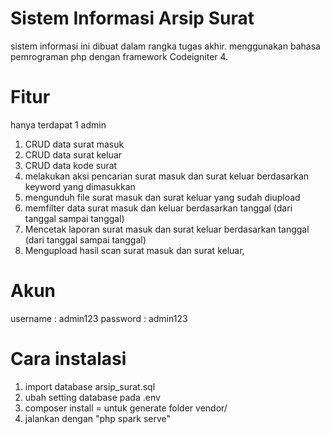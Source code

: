 # Sistem Informasi Arsip Surat
sistem informasi ini dibuat dalam rangka tugas akhir. menggunakan bahasa pemrograman php dengan framework Codeigniter 4.

# Fitur
hanya terdapat 1 admin
1. CRUD data surat masuk
2. CRUD data surat keluar
3. CRUD data kode surat
4. melakukan aksi pencarian surat masuk dan surat keluar berdasarkan keyword yang dimasukkan
5. mengunduh file surat masuk dan surat keluar yang sudah diupload
6. memfilter data surat masuk dan keluar berdasarkan tanggal (dari tanggal sampai tanggal)
7. Mencetak laporan surat masuk dan surat keluar berdasarkan tanggal (dari tanggal sampai tanggal)
8. Mengupload hasil scan surat masuk dan surat keluar,

# Akun
username : admin123
password : admin123

# Cara instalasi
1. import database arsip_surat.sql
2. ubah setting database pada .env
3. composer install = untuk generate folder vendor/
4. jalankan dengan "php spark serve"
